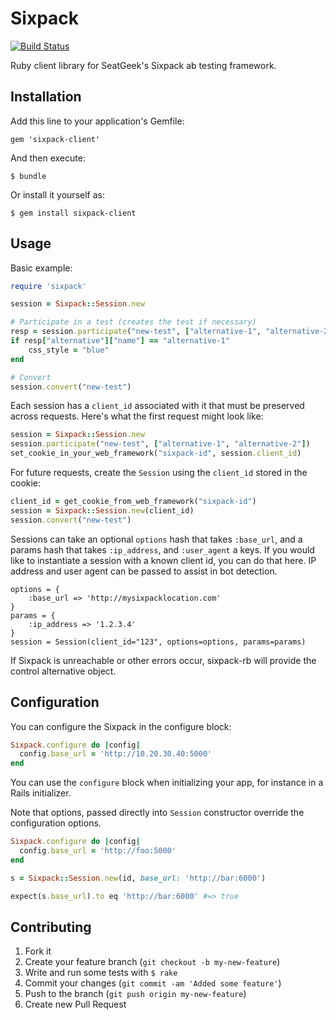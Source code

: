 # Sixpack

[![Build Status](https://travis-ci.org/seatgeek/sixpack-rb.svg?branch=master)](https://travis-ci.org/seatgeek/sixpack-rb)

Ruby client library for SeatGeek's Sixpack ab testing framework.

## Installation

Add this line to your application's Gemfile:

    gem 'sixpack-client'

And then execute:

    $ bundle

Or install it yourself as:

    $ gem install sixpack-client

## Usage

Basic example:

```ruby
require 'sixpack'

session = Sixpack::Session.new

# Participate in a test (creates the test if necessary)
resp = session.participate("new-test", ["alternative-1", "alternative-2"])
if resp["alternative"]["name"] == "alternative-1"
    css_style = "blue"
end

# Convert
session.convert("new-test")
```

Each session has a `client_id` associated with it that must be preserved across requests. Here's what the first request might look like:

```ruby
session = Sixpack::Session.new
session.participate("new-test", ["alternative-1", "alternative-2"])
set_cookie_in_your_web_framework("sixpack-id", session.client_id)
```

For future requests, create the `Session` using the `client_id` stored in the cookie:

```ruby
client_id = get_cookie_from_web_framework("sixpack-id")
session = Sixpack::Session.new(client_id)
session.convert("new-test")
```

Sessions can take an optional `options` hash that takes `:base_url`, and a params hash that takes `:ip_address`, and `:user_agent` a keys. If you would like to instantiate a session with a known client id, you can do that here. IP address and user agent can be passed to assist in bot detection.

    options = {
        :base_url => 'http://mysixpacklocation.com'
    }
    params = {
        :ip_address => '1.2.3.4'
    }
    session = Session(client_id="123", options=options, params=params)

If Sixpack is unreachable or other errors occur, sixpack-rb will provide the control alternative object.

## Configuration

You can configure the Sixpack in the configure block:

```ruby
Sixpack.configure do |config|
  config.base_url = 'http://10.20.30.40:5000'
end
```

You can use the `configure` block when initializing your app, for instance in a
Rails initializer.

Note that options, passed directly into `Session` constructor override the configuration options.

```ruby
Sixpack.configure do |config|
  config.base_url = 'http://foo:5000'
end

s = Sixpack::Session.new(id, base_url: 'http://bar:6000')

expect(s.base_url).to eq 'http://bar:6000' #=> true
```

## Contributing

1. Fork it
2. Create your feature branch (`git checkout -b my-new-feature`)
3. Write and run some tests with `$ rake`
4. Commit your changes (`git commit -am 'Added some feature'`)
5. Push to the branch (`git push origin my-new-feature`)
6. Create new Pull Request
